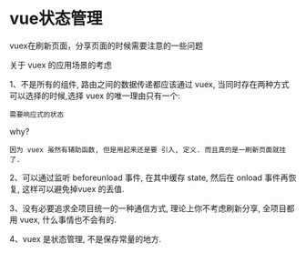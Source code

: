 # vue状态管理

vuex在刷新页面，分享页面的时候需要注意的一些问题

关于 vuex 的应用场景的考虑

1、不是所有的组件, 路由之间的数据传递都应该通过 vuex, 当同时存在两种方式可以选择的时候,选择 vuex 的唯一理由只有一个:

`需要响应式的状态`

why?

`因为 vuex 虽然有辅助函数, 但是用起来还是要 引入, 定义. 而且真的是一刷新页面就挂了.`

2、可以通过监听 beforeunload 事件, 在其中缓存 state, 然后在 onload 事件再恢复, 这样可以避免掉vuex 的丢值.

3、没有必要追求全项目统一的一种通信方式, 理论上你不考虑刷新分享, 全项目都用 vuex, 什么事情也不会有的.

4、vuex 是状态管理, 不是保存常量的地方.
